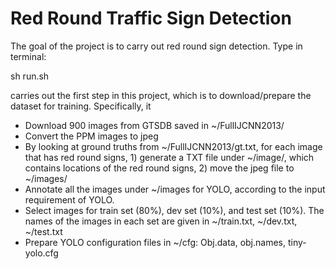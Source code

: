 # Red Round Traffic Sign Detection

The goal of the project is to carry out red round sign detection. Type in terminal: 

sh run.sh

carries out the first step in this project, which is to download/prepare the dataset for training. Specifically, it
- Download 900 images from GTSDB saved in ~/FullIJCNN2013/ 
- Convert the PPM images to jpeg
- By looking at ground truths from ~/FullIJCNN2013/gt.txt, for each image that has red round signs, 1) generate a TXT file under ~/image/, which contains locations of the red round signs, 2) move the jpeg file to  ~/images/
- Annotate all the images under ~/images for YOLO, according to the input requirement of YOLO. 
- Select images for train set (80%), dev set (10%), and test set (10%). The names of the images in each set are given in ~/train.txt, ~/dev.txt, ~/test.txt
- Prepare YOLO configuration files in ~/cfg: Obj.data, obj.names, tiny-yolo.cfg
